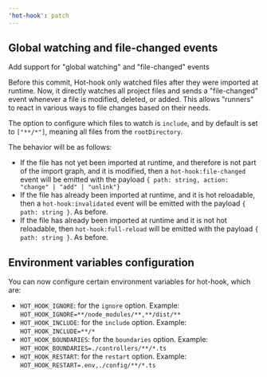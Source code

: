 ```yaml
---
'hot-hook': patch
---
```


## Global watching and file-changed events

Add support for "global watching" and "file-changed" events

Before this commit, Hot-hook only watched files after they were imported at runtime. Now, it directly watches all project files and sends a "file-changed" event whenever a file is modified, deleted, or added. This allows "runners" to react in various ways to file changes based on their needs.

The option to configure which files to watch is `include`, and by default is set to `["**/*"]`, meaning all files from the `rootDirectory`.

The behavior will be as follows:
- If the file has not yet been imported at runtime, and therefore is not part of the import graph, and it is modified, then a `hot-hook:file-changed` event will be emitted with the payload `{ path: string, action: "change" | "add" | "unlink"}`
- If the file has already been imported at runtime, and it is hot reloadable, then a `hot-hook:invalidated` event will be emitted with the payload `{ path: string }`. As before.
- If the file has already been imported at runtime and it is not hot reloadable, then `hot-hook:full-reload` will be emitted with the payload `{ path: string }`. As before.

## Environment variables configuration

You can now configure certain environment variables for hot-hook, which are:
- `HOT_HOOK_IGNORE`: for the `ignore` option. Example: `HOT_HOOK_IGNORE=**/node_modules/**,**/dist/**`
- `HOT_HOOK_INCLUDE`: for the `include` option. Example: `HOT_HOOK_INCLUDE=**/*`
- `HOT_HOOK_BOUNDARIES`: for the `boundaries` option. Example: `HOT_HOOK_BOUNDARIES=./controllers/**/*.ts`
- `HOT_HOOK_RESTART`: for the `restart` option. Example: `HOT_HOOK_RESTART=.env,./config/**/*.ts`
